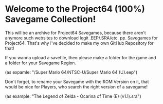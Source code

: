 # Welcome to the Project64 (100%) Savegame Collection!

This will be an archive for Project64 Savegames, because there aren't anymore such websites to download legit .EEP/.SRA/etc. pp. Savegames for Project64.
That's why I've decided to make my own GitHub Repository for that!


If you wanna upload a savefile, then please make a folder for the game and a folder for your Savegame Region.

(as expamle: "/Super Mario 64/NTSC-U/Super Mario 64 (U).eep")


Don't forget, to rename your Savegame with the ROM Version on it, that would be nice for Players, who search the right version of a savegame!

(as example: "The Legend of Zelda - Ocarina of Time (E) (v1.1).sra")
